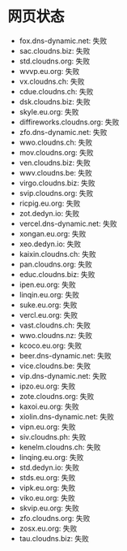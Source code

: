 # 网页状态
- fox.dns-dynamic.net: 失败
- sac.cloudns.biz: 失败
- std.cloudns.org: 失败
- wvvp.eu.org: 失败
- vx.cloudns.ch: 失败
- cdue.cloudns.ch: 失败
- dsk.cloudns.biz: 失败
- skyle.eu.org: 失败
- diffireworks.cloudns.org: 失败
- zfo.dns-dynamic.net: 失败
- wwo.cloudns.ch: 失败
- mov.cloudns.org: 失败
- ven.cloudns.biz: 失败
- wwv.cloudns.be: 失败
- virgo.cloudns.biz: 失败
- svip.cloudns.org: 失败
- ricpig.eu.org: 失败
- zot.dedyn.io: 失败
- vercel.dns-dynamic.net: 失败
- xongan.eu.org: 失败
- xeo.dedyn.io: 失败
- kaixin.cloudns.ch: 失败
- pan.cloudns.org: 失败
- educ.cloudns.biz: 失败
- ipen.eu.org: 失败
- linqin.eu.org: 失败
- suke.eu.org: 失败
- vercl.eu.org: 失败
- vast.cloudns.ch: 失败
- wwo.cloudns.nz: 失败
- kcoco.eu.org: 失败
- beer.dns-dynamic.net: 失败
- vice.cloudns.be: 失败
- vip.dns-dynamic.net: 失败
- ipzo.eu.org: 失败
- zote.cloudns.org: 失败
- kaxoi.eu.org: 失败
- xiolin.dns-dynamic.net: 失败
- vipn.eu.org: 失败
- siv.cloudns.ph: 失败
- kenelm.cloudns.ch: 失败
- linqing.eu.org: 失败
- std.dedyn.io: 失败
- stds.eu.org: 失败
- vipk.eu.org: 失败
- viko.eu.org: 失败
- skvip.eu.org: 失败
- zfo.cloudns.org: 失败
- zosx.eu.org: 失败
- tau.cloudns.biz: 失败
